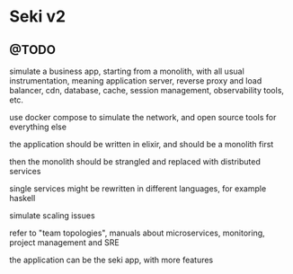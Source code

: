 # Seki v2

## @TODO

simulate a business app, starting from a monolith, with all usual instrumentation, meaning application server, reverse proxy and load balancer, cdn, database, cache, session management, observability tools, etc.

use docker compose to simulate the network, and open source tools for everything else

the application should be written in elixir, and should be a monolith first

then the monolith should be strangled and replaced with distributed services

single services might be rewritten in different languages, for example haskell

simulate scaling issues

refer to "team topologies", manuals about microservices, monitoring, project management and SRE

the application can be the seki app, with more features
